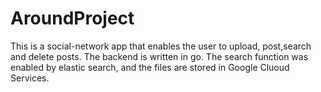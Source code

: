 # AroundProject

This is a social-network app that enables the user to upload, post,search and delete posts. The backend is written in go. The search function was enabled by elastic search, and the files are stored in Google Cluoud Services.
